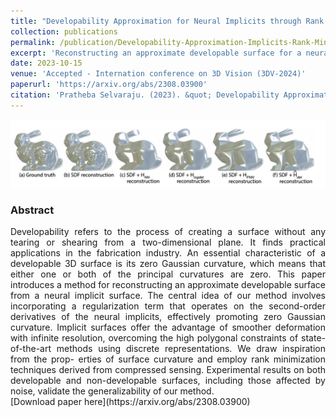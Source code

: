 ```yaml
---
title: "Developability Approximation for Neural Implicits through Rank Minimization"
collection: publications
permalink: /publication/Developability-Approximation-Implicits-Rank-Minimization
excerpt: 'Reconstructing an approximate developable surface for a neural implicit surface.'
date: 2023-10-15
venue: 'Accepted - Internation conference on 3D Vision (3DV-2024)'
paperurl: 'https://arxiv.org/abs/2308.03900'
citation: 'Pratheba Selvaraju. (2023). &quot; Developability Approximation for Neural Implicits through Rank Minimization.&quot; <i></i>. 1(2).'
---
```

<img src = '../images/DevApproxRankMin.png'>
<div style="text-align: justify">
<h3>Abstract</h3> 
Developability refers to the process of creating a surface without any tearing or shearing from a two-dimensional plane. It finds practical applications in the fabrication industry. An essential characteristic of a developable 3D surface is its zero Gaussian curvature, which means that either one or both of the principal curvatures are zero. This paper introduces a method for reconstructing an approximate developable surface from a neural implicit surface. The central idea of our method involves incorporating a regularization term that operates on the second-order derivatives of the neural implicits, effectively promoting zero Gaussian curvature. Implicit surfaces offer the advantage of smoother deformation with infinite resolution, overcoming the high polygonal constraints of state-of-the-art methods using discrete representations. We draw inspiration from the prop- erties of surface curvature and employ rank minimization techniques derived from compressed sensing. Experimental results on both developable and non-developable surfaces, including those affected by noise, validate the generalizability of our method.
</div>
[Download paper here](https://arxiv.org/abs/2308.03900)

